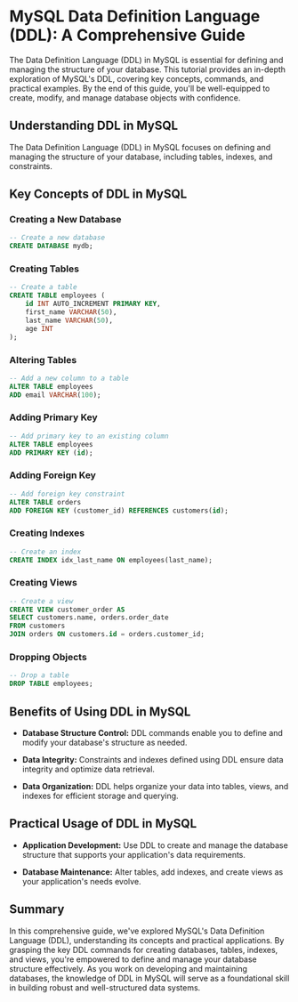 # MySQL Data Definition Language (DDL): A Comprehensive Guide

The Data Definition Language (DDL) in MySQL is essential for defining and managing the structure of your database. This tutorial provides an in-depth exploration of MySQL's DDL, covering key concepts, commands, and practical examples. By the end of this guide, you'll be well-equipped to create, modify, and manage database objects with confidence.

## Understanding DDL in MySQL

The Data Definition Language (DDL) in MySQL focuses on defining and managing the structure of your database, including tables, indexes, and constraints.

## Key Concepts of DDL in MySQL

### Creating a New Database

```sql
-- Create a new database
CREATE DATABASE mydb;
```

### Creating Tables

```sql
-- Create a table
CREATE TABLE employees (
    id INT AUTO_INCREMENT PRIMARY KEY,
    first_name VARCHAR(50),
    last_name VARCHAR(50),
    age INT
);
```

### Altering Tables

```sql
-- Add a new column to a table
ALTER TABLE employees
ADD email VARCHAR(100);
```

### Adding Primary Key

```sql
-- Add primary key to an existing column
ALTER TABLE employees
ADD PRIMARY KEY (id);
```

### Adding Foreign Key

```sql
-- Add foreign key constraint
ALTER TABLE orders
ADD FOREIGN KEY (customer_id) REFERENCES customers(id);
```

### Creating Indexes

```sql
-- Create an index
CREATE INDEX idx_last_name ON employees(last_name);
```

### Creating Views

```sql
-- Create a view
CREATE VIEW customer_order AS
SELECT customers.name, orders.order_date
FROM customers
JOIN orders ON customers.id = orders.customer_id;
```

### Dropping Objects

```sql
-- Drop a table
DROP TABLE employees;
```

## Benefits of Using DDL in MySQL

- **Database Structure Control:** DDL commands enable you to define and modify your database's structure as needed.

- **Data Integrity:** Constraints and indexes defined using DDL ensure data integrity and optimize data retrieval.

- **Data Organization:** DDL helps organize your data into tables, views, and indexes for efficient storage and querying.

## Practical Usage of DDL in MySQL

- **Application Development:** Use DDL to create and manage the database structure that supports your application's data requirements.

- **Database Maintenance:** Alter tables, add indexes, and create views as your application's needs evolve.

## Summary

In this comprehensive guide, we've explored MySQL's Data Definition Language (DDL), understanding its concepts and practical applications. By grasping the key DDL commands for creating databases, tables, indexes, and views, you're empowered to define and manage your database structure effectively. As you work on developing and maintaining databases, the knowledge of DDL in MySQL will serve as a foundational skill in building robust and well-structured data systems.